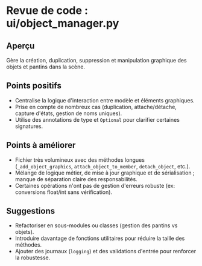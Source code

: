 # Revue de code : ui/object_manager.py

## Aperçu
Gère la création, duplication, suppression et manipulation graphique des objets et pantins dans la scène.

## Points positifs
- Centralise la logique d'interaction entre modèle et éléments graphiques.
- Prise en compte de nombreux cas (duplication, attache/détache, capture d'états, gestion de noms uniques).
- Utilise des annotations de type et `Optional` pour clarifier certaines signatures.

## Points à améliorer
- Fichier très volumineux avec des méthodes longues (`_add_object_graphics`, `attach_object_to_member`, `detach_object`, etc.).
- Mélange de logique métier, de mise à jour graphique et de sérialisation ; manque de séparation claire des responsabilités.
- Certaines opérations n'ont pas de gestion d'erreurs robuste (ex: conversions float/int sans vérification).

## Suggestions
- Refactoriser en sous-modules ou classes (gestion des pantins vs objets).
- Introduire davantage de fonctions utilitaires pour réduire la taille des méthodes.
- Ajouter des journaux (`logging`) et des validations d'entrée pour renforcer la robustesse.
